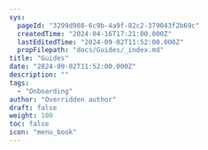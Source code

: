 ```yaml
---
sys:
  pageId: "3299d908-6c9b-4a9f-82c2-379043f2b69c"
  createdTime: "2024-04-16T17:21:00.000Z"
  lastEditedTime: "2024-09-02T11:52:00.000Z"
  propFilepath: "docs/Guides/_index.md"
title: "Guides"
date: "2024-09-02T11:52:00.000Z"
description: ""
tags:
  - "Onboarding"
author: "Overridden author"
draft: false
weight: 100
toc: false
icon: "menu_book"
---
```

